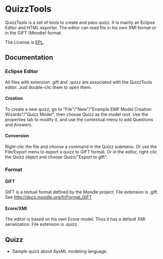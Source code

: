 # QuizzTools #

QuizzTools is a set of tools to create and pass quizz. It is mainly an Eclipse Editor and HTML exporter.
The editor can read file in his own XMI format or in the GIFT (Moodle) format.

The License is [EPL](http://www.eclipse.org/legal/epl-v10.html "Eclipse Public License").

## Documentation ##
### Eclipse Editor ###
All files with extension .gift and .quizz are associated with the QuizzTools editor. Just double-clic them to open them.

#### Creation ####
To create a new quizz, go to "File"/"New"/"Example EMF Model Creation Wizards"/"Quizz Model", then choose Quizz as the model root.
Use the properties tab to modify it, and use the contextual menu to add Questions and Answers.

#### Conversion ####
Right-clic the file and choose a command in the Quizz submenu.
Or use the File/Export menu to export a quizz to GIFT format.
Or in the editor, right-clic the Quizz object and choose Quizz/"Export to gift".

### Format ###
#### GIFT ####
GIFT is a textual format defined by the Moodle project. File extension is .gift.
See  http://docs.moodle.org/fr/Format_GIFT

#### Ecore/XMI ####
The editor is based on his own Ecore model. Thus it has a default XMI serialization. File extension is .quizz.

## Quizz ##
 * Sample quizz about SysML modeling language.
